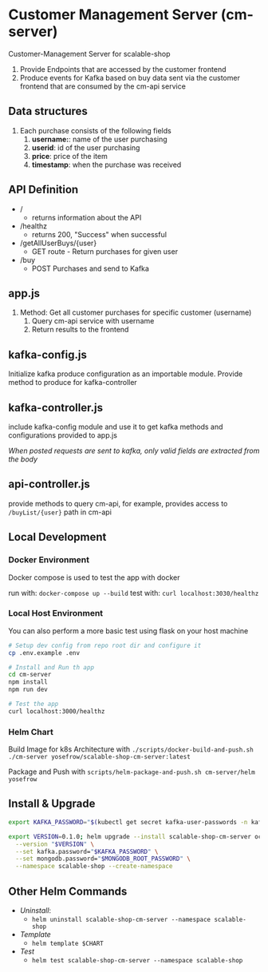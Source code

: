 # Customer Management Server (cm-server)

Customer-Management Server for scalable-shop

1. Provide Endpoints that are accessed by the customer frontend
2. Produce events for Kafka based on buy data sent via the customer frontend that are consumed by the cm-api service

## Data structures

1.  Each purchase consists of the following fields
    1.  **username:**: name of the user purchasing
    2.  **userid**: id of the user purchasing
    3.  **price**: price of the item
    4.  **timestamp**: when the purchase was received

## API Definition

- /
  - returns information about the API
- /healthz
  - returns 200, "Success" when successful
- /getAllUserBuys/{user}
  - GET route - Return purchases for given user
- /buy
  - POST Purchases and send to Kafka 

## app.js

1.  Method: Get all customer purchases for specific customer (username)
    1.  Query cm-api service with username
    2.  Return results to the frontend


## kafka-config.js

Initialize kafka produce configuration as an importable module.
Provide method to produce for kafka-controller

## kafka-controller.js

include kafka-config module and use it to get kafka methods and configurations
provided to app.js

*When posted requests are sent to kafka, only valid fields are extracted from the body*

## api-controller.js

provide methods to query cm-api, for example, provides access to `/buyList/{user}` path in cm-api

## Local Development

### Docker Environment

Docker compose is used to test the app with docker

run with: `docker-compose up --build`
test with: `curl localhost:3030/healthz`

### Local Host Environment

You can also perform a more basic test using flask on your host machine

```bash
# Setup dev config from repo root dir and configure it
cp .env.example .env

# Install and Run th app
cd cm-server
npm install
npm run dev

# Test the app
curl localhost:3000/healthz
```

### Helm Chart

Build Image for k8s Architecture with `./scripts/docker-build-and-push.sh ./cm-server yosefrow/scalable-shop-cm-server:latest`

Package and Push with `scripts/helm-package-and-push.sh cm-server/helm yosefrow`

## Install & Upgrade

```bash
export KAFKA_PASSWORD="$(kubectl get secret kafka-user-passwords -n kafka -o jsonpath='{.data.client-passwords}' | base64 -d | cut -d , -f 1)"

export VERSION=0.1.0; helm upgrade --install scalable-shop-cm-server oci://registry-1.docker.io/yosefrow/scalable-shop-cm-server \
  --version "$VERSION" \
  --set kafka.password="$KAFKA_PASSWORD" \
  --set mongodb.password="$MONGODB_ROOT_PASSWORD" \
  --namespace scalable-shop --create-namespace
```

## Other Helm Commands

- *Uninstall*:
  - `helm uninstall scalable-shop-cm-server --namespace scalable-shop`
- *Template*
  - `helm template $CHART`
- *Test*
  - `helm test scalable-shop-cm-server --namespace scalable-shop`
